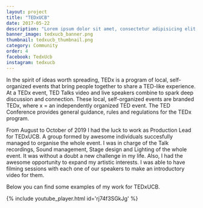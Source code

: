 ```yaml
---
layout: project
title: "TEDxUCB"
date: 2017-05-22
description: "Lorem ipsum dolor sit amet, consectetur adipisicing elit, sed do eiusmod tempor incididunt ut labore et dolore magna aliqua Ut enim..."
banner_image: tedxucb_banner.png
thumbnail: tedxucb_thumbnail.png
category: Community
order: 4
facebook: TedxUcb
instagram: tedxucb
---
```

In the spirit of ideas worth spreading, TEDx is a program of local, self-organized events that bring people together to share a TED-like experience. At a TEDx event, TED Talks video and live speakers combine to spark deep discussion and connection. These local, self-organized events are branded TEDx, where x = an independently organized TED event. The TED Conference provides general guidance, rules and regulations for the TEDx program.

From August to October of 2019 I had the luck to work as Production Lead for TEDxUCB. A group formed by awesome individuals succesfully managed to organise the whole event. I was in charge of the Talk recordings, Sound management, Stage design and Lighting of the whole event. It was without a doubt a new challenge in my life. Also, I had the awesome opportunity to expand my artistic interests. I was able to have filming sessions with each one of our speakers to make an introductory video for them.

Below you can find some examples of my work for TEDxUCB.

{% include youtube_player.html id='rj74f3SGkJg' %}
